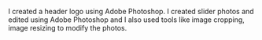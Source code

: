 I created a header logo using Adobe Photoshop.
I created slider photos and edited using Adobe Photoshop and I also used tools like image cropping, image resizing to modify the photos.
